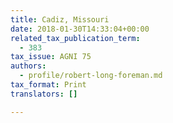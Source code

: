 ```yaml
---
title: Cadiz, Missouri
date: 2018-01-30T14:33:04+00:00
related_tax_publication_term:
  - 383
tax_issue: AGNI 75
authors:
  - profile/robert-long-foreman.md
tax_format: Print
translators: []

---
```


